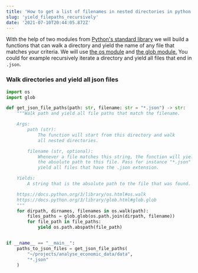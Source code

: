```yaml
---
title: 'How to get a list of filenames in nested directories in python'
slug: 'yield_filepaths_recursively'
date: '2021-07-10T20:44:05.872Z'
---
```


With the help of two modules from [Python's standard library](https://docs.python.org/3/library/) we will build a functions that can walk a directory and yield the name of any file that matches your criteria. We will use [the os module](https://docs.python.org/3/library/os.html) and [the glob module.](https://docs.python.org/3/library/glob.html) You could for example recursively iterate a directory and yield all files that end in `.json`.

### Walk directories and yield all json files

```python
import os
import glob

def get_json_file_paths(path: str, filename: str = "*.json") -> str:
    """Walk path and yield all file paths that match the filename.

    Args:
        path (str):
            The function will start from this directory and walk 
            all nested directories.

        filename (str, optional):
            Whenever a file matches this string, the function will yield
            the absolute path to this file. Pass for instance "*.json" to
            yield all files that have the .json extension. 

    Yields:
        A string that is the absolute path to the file that was found.

    https://docs.python.org/3/library/os.html#os.walk
    https://docs.python.org/3/library/glob.html#glob.glob
    """
    for dirpath, dirnames, filenames in os.walk(path):
        files_paths = glob.glob(os.path.join(dirpath, filename))
        for file_path in file_paths:
            yield os.path.abspath(file_path)


if __name__ == "__main__":
    paths_to_json_files = get_json_file_paths(
        "~/projects/analyse_economic_data/data",
        "*.json"
    )
```
